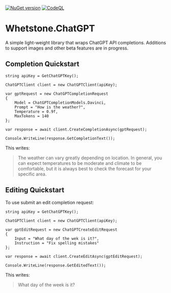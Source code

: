 [![NuGet version](https://badge.fury.io/nu/Whetstone.ChatGPT.svg)](https://badge.fury.io/nu/Whetstone.ChatGPT) [![CodeQL](https://github.com/johniwasz/whetstone.chatgpt/actions/workflows/codeql.yml/badge.svg)](https://github.com/johniwasz/whetstone.chatgpt/actions/workflows/codeql.yml)

# Whetstone.ChatGPT

A simple light-weight library that wraps ChatGPT API completions. Additions to support images and other beta features are in progress.

## Completion Quickstart

```
string apiKey = GetChatGPTKey();

ChatGPTClient client = new ChatGPTClient(apiKey);

var gptRequest = new ChatGPTCompletionRequest
{
    Model = ChatGPTCompletionModels.Davinci,
    Prompt = "How is the weather?",
    Temperature = 0.9f,
    MaxTokens = 140
};

var response = await client.CreateCompletionAsync(gptRequest);

Console.WriteLine(response.GetCompletionText());
```

This writes:

> The weather can vary greatly depending on location. In general, you can expect temperatures to be moderate and climate to be comfortable, but it is always best to check the forecast for your specific area.


## Editing Quickstart

To use submit an edit completion request:

```
string apiKey = GetChatGPTKey();

ChatGPTClient client = new ChatGPTClient(apiKey);

var gptEditRequest = new ChatGPTCreateEditRequest
{             
    Input = "What day of the wek is it?",
    Instruction = "Fix spelling mistakes"
};

var response = await client.CreateEditAsync(gptEditRequest);

Console.WriteLine(response.GetEditedText());
```

This writes:

> What day of the week is it?
